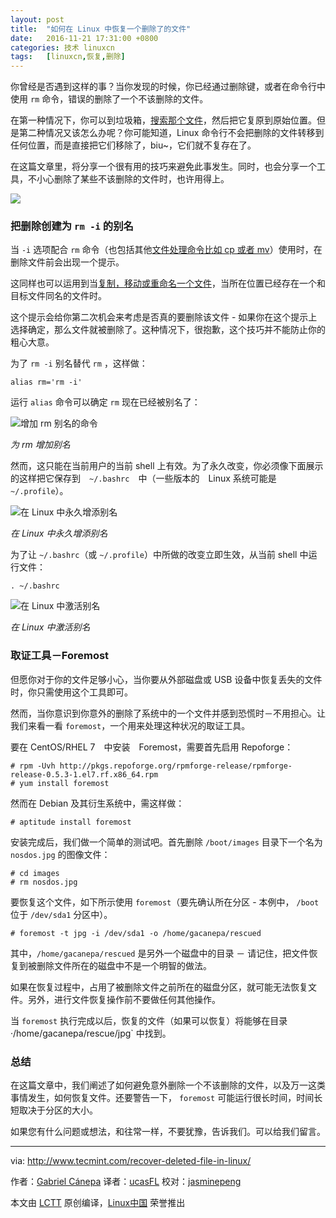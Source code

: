 ```yaml
---
layout: post
title:	"如何在 Linux 中恢复一个删除了的文件"
date:	2016-11-21 17:31:00 +0800 
categories:	技术 linuxcn 
tags:	[linuxcn,恢复,删除]
---
```



你曾经是否遇到这样的事？当你发现的时候，你已经通过删除键，或者在命令行中使用 `rm` 命令，错误的删除了一个不该删除的文件。


在第一种情况下，你可以到垃圾箱，[搜索那个文件](http://www.tecmint.com/linux-find-command-to-search-multiple-filenames-extensions/)，然后把它复原到原始位置。但是第二种情况又该怎么办呢？你可能知道，Linux 命令行不会把删除的文件转移到任何位置，而是直接把它们移除了，biu~，它们就不复存在了。


在这篇文章里，将分享一个很有用的技巧来避免此事发生。同时，也会分享一个工具，不小心删除了某些不该删除的文件时，也许用得上。


![](/Asserts/Images//attachment/album/201611/21/173028cuiyslcgwtttcffp.png)


### 把删除创建为 `rm -i` 的别名


当 `-i` 选项配合 `rm` 命令（也包括其他[文件处理命令比如 cp 或者 mv](http://www.tecmint.com/progress-monitor-check-progress-of-linux-commands/)）使用时，在删除文件前会出现一个提示。


这同样也可以运用到当[复制，移动或重命名一个文件](http://www.tecmint.com/rename-multiple-files-in-linux/)，当所在位置已经存在一个和目标文件同名的文件时。


这个提示会给你第二次机会来考虑是否真的要删除该文件 - 如果你在这个提示上选择确定，那么文件就被删除了。这种情况下，很抱歉，这个技巧并不能防止你的粗心大意。


为了 `rm -i` 别名替代 `rm` ，这样做：



```
alias rm='rm -i'

```

运行 `alias` 命令可以确定 `rm` 现在已经被别名了：


![增加 rm 别名的命令](/Asserts/Images//attachment/album/201611/21/173116rtvjzm9781fdtt1b.png)


*为 rm 增加别名*


然而，这只能在当前用户的当前 shell 上有效。为了永久改变，你必须像下面展示的这样把它保存到　`~/.bashrc`　中（一些版本的　Linux 系统可能是　`~/.profile`）。


![在 Linux 中永久增添别名](/Asserts/Images//attachment/album/201611/21/173116ov411vtdfs7m4a4u.png)


*在 Linux 中永久增添别名*


为了让 `~/.bashrc`（或 `~/.profile`）中所做的改变立即生效，从当前 shell 中运行文件：



```
. ~/.bashrc

```

![在 Linux 中激活别名](/Asserts/Images//attachment/album/201611/21/173117md1voc8siyedojzz.png)


*在 Linux 中激活别名*


### 取证工具－Foremost


但愿你对于你的文件足够小心，当你要从外部磁盘或 USB 设备中恢复丢失的文件时，你只需使用这个工具即可。


然而，当你意识到你意外的删除了系统中的一个文件并感到恐慌时－不用担心。让我们来看一看 `foremost`，一个用来处理这种状况的取证工具。


要在 CentOS/RHEL 7　中安装　Foremost，需要首先启用 Repoforge：



```
# rpm -Uvh http://pkgs.repoforge.org/rpmforge-release/rpmforge-release-0.5.3-1.el7.rf.x86_64.rpm
# yum install foremost

```

然而在 Debian 及其衍生系统中，需这样做：



```
# aptitude install foremost

```

安装完成后，我们做一个简单的测试吧。首先删除 `/boot/images` 目录下一个名为 `nosdos.jpg` 的图像文件：



```
# cd images
# rm nosdos.jpg

```

要恢复这个文件，如下所示使用 `foremost`（要先确认所在分区 - 本例中， `/boot` 位于 `/dev/sda1` 分区中）。



```
# foremost -t jpg -i /dev/sda1 -o /home/gacanepa/rescued

```

其中，`/home/gacanepa/rescued` 是另外一个磁盘中的目录 － 请记住，把文件恢复到被删除文件所在的磁盘中不是一个明智的做法。


如果在恢复过程中，占用了被删除文件之前所在的磁盘分区，就可能无法恢复文件。另外，进行文件恢复操作前不要做任何其他操作。


当 `foremost` 执行完成以后，恢复的文件（如果可以恢复）将能够在目录 ·/home/gacanepa/rescue/jpg` 中找到。


### 总结


在这篇文章中，我们阐述了如何避免意外删除一个不该删除的文件，以及万一这类事情发生，如何恢复文件。还要警告一下， `foremost` 可能运行很长时间，时间长短取决于分区的大小。


如果您有什么问题或想法，和往常一样，不要犹豫，告诉我们。可以给我们留言。




---


via: <http://www.tecmint.com/recover-deleted-file-in-linux/>


作者：[Gabriel Cánepa](http://www.tecmint.com/author/gacanepa/) 译者：[ucasFL](https://github.com/ucasFL) 校对：[jasminepeng](https://github.com/jasminepeng)


本文由 [LCTT](https://github.com/LCTT/TranslateProject) 原创编译，[Linux中国](https://linux.cn/) 荣誉推出
